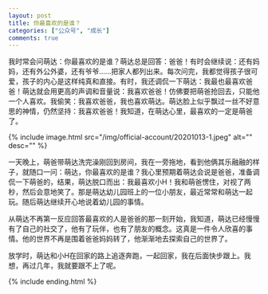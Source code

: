 ```yaml
---
layout: post
title: 你最喜欢的是谁？
categories: ["公众号", "成长"]
comments: true
---
```


我时常会问萌达：你最喜欢的是谁？萌达总是回答：爸爸！有时会继续说：还有妈妈，还有外公外婆，还有爷爷......把家人都列出来。每次问完，我都觉得孩子很可爱，孩子的内心是这样纯真和直接。有时，我还调侃一下萌达：我最也最喜欢爸爸！萌达就会用更高的声调和音量说：我喜欢爸爸！仿佛要把萌爸抢回去，只能他一个人喜欢。我偷笑：我喜欢爸爸，我也喜欢萌达。萌达脸上似乎飘过一丝不好意思的神情，仍然坚持：我喜欢爸爸！我知道，在萌达心里，最喜欢的一定是萌爸了。

<!--more-->

{% include image.html src="/img/official-account/20201013-1.jpeg" alt="" desc="" %}

一天晚上，萌爸带萌达洗完澡刚回到房间，我在一旁拖地，看到他俩其乐融融的样子，就随口一问：萌达，你最喜欢的是谁？我心里预期着萌达会说是爸爸，准备调侃一下萌爸的，结果，萌达脱口而出：我最喜欢小H！我和萌爸愣住，对视了两秒，然后会意地笑了。那是萌达幼儿园班上的一位小朋友，最近常常和萌达一起玩。随后萌达继续开心地说着幼儿园的事情。

从萌达不再第一反应回答最喜欢的人是爸爸的那一刻开始，我知道，萌达已经慢慢有了自己的社交了，他有了玩伴，也有了朋友的概念。这真是一件令人欣喜的事情。他的世界不再是围着爸爸妈妈转了，他渐渐地去探索自己的世界了。

放学时，萌达和小H在回家的路上追逐奔跑，一起回家，我在后面快步跟上。我想，再过几年，我就要跟不上了呢。

{% include ending.html %}
